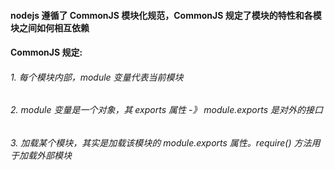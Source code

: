 #### nodejs 遵循了 CommonJS 模块化规范，CommonJS 规定了模块的特性和各模块之间如何相互依赖

#### CommonJS 规定:
###### 1. 每个模块内部，module 变量代表当前模块
###### 2. module 变量是一个对象，其 exports 属性 -》 module.exports 是对外的接口
###### 3. 加载某个模块，其实是加载该模块的 module.exports 属性。require() 方法用于加载外部模块

